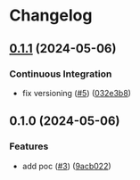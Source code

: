 # Changelog

## [0.1.1](https://github.com/Omochice/replace-std-to-jsr/compare/v0.1.0...v0.1.1) (2024-05-06)


### Continuous Integration

* fix versioning ([#5](https://github.com/Omochice/replace-std-to-jsr/issues/5)) ([032e3b8](https://github.com/Omochice/replace-std-to-jsr/commit/032e3b8b768e41708b356540c6c4f00413840d6f))

## 0.1.0 (2024-05-06)


### Features

* add poc ([#3](https://github.com/Omochice/replace-std-to-jsr/issues/3)) ([9acb022](https://github.com/Omochice/replace-std-to-jsr/commit/9acb02267bfe0a4dcf7b817c017d594803cddd20))
